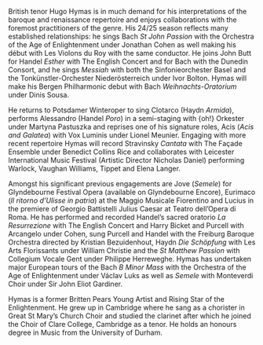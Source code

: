 British tenor Hugo Hymas is in much demand for his interpretations of the baroque and renaissance repertoire and enjoys collaborations with the foremost practitioners of the genre. His 24/25 season reflects many established relationships: he sings Bach _St John Passion_ with the Orchestra of the Age of Enlightenment under Jonathan Cohen as well making his début with Les Violons du Roy with the same conductor. He joins John Butt for Handel _Esther_ with The English Concert and for Bach with the Dunedin Consort, and he sings _Messiah_ with both the Sinfonieorchester Basel and the Tonkünstler-Orchester Niederösterreich under Ivor Bolton. Hymas will make his Bergen Philharmonic debut with Bach _Weihnachts-Oratorium_ under Dinis Sousa.

He returns to Potsdamer Winteroper to sing Clotarco (Haydn _Armida_), performs Alessandro (Handel _Poro_) in a semi-staging with {oh!} Orkester under Martyna Pastuszka and reprises one of his signature roles, Acis (_Acis and Galatea_) with Vox Luminis under Lionel Meunier. Engaging with more recent repertoire Hymas will record Stravinsky _Cantata_ with The Façade Ensemble under Benedict Collins Rice and collaborates with Leicester International Music Festival (Artistic Director Nicholas Daniel) performing Warlock, Vaughan Williams, Tippet and Elena Langer.

Amongst his significant previous engagements are Jove (_Semele_) for Glyndebourne Festival Opera (available on Glyndebourne Encore), Eurimaco (_Il ritorno d’Ulisse in patria_) at the Maggio Musicale Fiorentino and Lucius in the premiere of Georgio Battistelli Julius Caesar at Teatro dell’Opera di Roma. He has performed and recorded Handel’s sacred oratorio _La Resurrezione_ with The English Concert and Harry Bicket and Purcell with Arcangelo under Cohen, sung Purcell and Handel with the Freiburg Baroque Orchestra directed by Kristian Bezuidenhout, Haydn _Die Schöpfung_ with Les Arts Florissants under William Christie and the _St Matthew Passion_ with Collegium Vocale Gent under Philippe Herreweghe. Hymas has undertaken major European tours of the Bach _B Minor Mass_ with the Orchestra of the Age of Enlightenment under Václav Luks as well as _Semele_ with Monteverdi Choir under Sir John Eliot Gardiner.

Hymas is a former Britten Pears Young Artist and Rising Star of the Enlightenment. He grew up in Cambridge where he sang as a chorister in Great St Mary’s Church Choir and studied the clarinet after which he joined the Choir of Clare College, Cambridge as a tenor. He holds an honours degree in Music from the University of Durham.